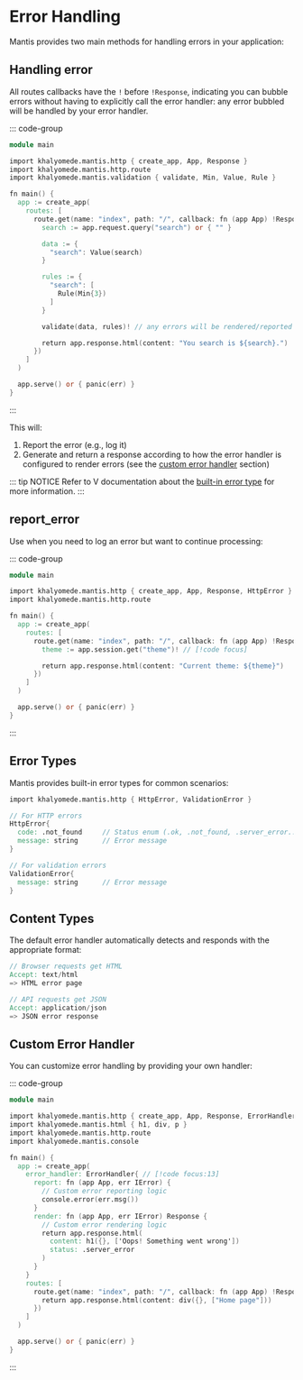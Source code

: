 # Error Handling

Mantis provides two main methods for handling errors in your application:

## Handling error

All routes callbacks have the `!` before `!Response`, indicating you can bubble errors without having to explicitly call the error handler: any error bubbled will be handled by your error handler.

::: code-group

```v [main.v]
module main

import khalyomede.mantis.http { create_app, App, Response }
import khalyomede.mantis.http.route
import khalyomede.mantis.validation { validate, Min, Value, Rule }

fn main() {
  app := create_app(
    routes: [
      route.get(name: "index", path: "/", callback: fn (app App) !Response {
        search := app.request.query("search") or { "" }

        data := {
          "search": Value(search)
        }

        rules := {
          "search": [
            Rule(Min{3})
          ]
        }

        validate(data, rules)! // any errors will be rendered/reported // [!code focus]

        return app.response.html(content: "You search is ${search}.")
      })
    ]
  )

  app.serve() or { panic(err) }
}
```

:::

This will:
1. Report the error (e.g., log it)
2. Generate and return a response according to how the error handler is configured to render errors (see the [custom error handler](#custom-error-handler) section)

::: tip NOTICE
Refer to V documentation about the [built-in error type](https://docs.vlang.io/type-declarations.html#optionresult-types-and-error-handling) for more information.
:::

## report_error

Use when you need to log an error but want to continue processing:

::: code-group

```v [main.v]
module main

import khalyomede.mantis.http { create_app, App, Response, HttpError } // [!code:focus]
import khalyomede.mantis.http.route

fn main() {
  app := create_app(
    routes: [
      route.get(name: "index", path: "/", callback: fn (app App) !Response {
        theme := app.session.get("theme")! // [!code focus]

        return app.response.html(content: "Current theme: ${theme}")
      })
    ]
  )

  app.serve() or { panic(err) }
}
```

:::

## Error Types

Mantis provides built-in error types for common scenarios:

```v
import khalyomede.mantis.http { HttpError, ValidationError }

// For HTTP errors
HttpError{
  code: .not_found     // Status enum (.ok, .not_found, .server_error...)
  message: string      // Error message
}

// For validation errors
ValidationError{
  message: string      // Error message
}
```

## Content Types

The default error handler automatically detects and responds with the appropriate format:

```v
// Browser requests get HTML
Accept: text/html
=> HTML error page

// API requests get JSON
Accept: application/json
=> JSON error response
```

## Custom Error Handler

You can customize error handling by providing your own handler:

::: code-group

```v [main.v]
module main

import khalyomede.mantis.http { create_app, App, Response, ErrorHandler } // [!code focus]
import khalyomede.mantis.html { h1, div, p }
import khalyomede.mantis.http.route
import khalyomede.mantis.console

fn main() {
  app := create_app(
    error_handler: ErrorHandler{ // [!code focus:13]
      report: fn (app App, err IError) {
        // Custom error reporting logic
        console.error(err.msg())
      }
      render: fn (app App, err IError) Response {
        // Custom error rendering logic
        return app.response.html(
          content: h1({}, ['Oops! Something went wrong'])
          status: .server_error
        )
      }
    }
    routes: [
      route.get(name: "index", path: "/", callback: fn (app App) !Response {
        return app.response.html(content: div({}, ["Home page"]))
      })
    ]
  )

  app.serve() or { panic(err) }
}
```

:::
